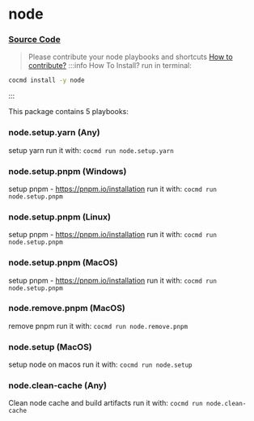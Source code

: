 # node
### [ Source Code ](https://github.com/cocmd/hub/tree/master/packages/node)
> Please contribute your node playbooks and shortcuts
> [How to contribute?](https://cocmd.org/docs/contributing)
:::info How To Install?
run in terminal:
```bash
cocmd install -y node
```
:::


This package contains 5 playbooks:

### node.setup.yarn (Any)
setup yarn
run it with: `cocmd run node.setup.yarn`

### node.setup.pnpm (Windows)
setup pnpm - https://pnpm.io/installation
run it with: `cocmd run node.setup.pnpm`

### node.setup.pnpm (Linux)
setup pnpm - https://pnpm.io/installation
run it with: `cocmd run node.setup.pnpm`

### node.setup.pnpm (MacOS)
setup pnpm - https://pnpm.io/installation
run it with: `cocmd run node.setup.pnpm`

### node.remove.pnpm (MacOS)
remove pnpm
run it with: `cocmd run node.remove.pnpm`

### node.setup (MacOS)
setup node on macos
run it with: `cocmd run node.setup`

### node.clean-cache (Any)
Clean node cache and build artifacts
run it with: `cocmd run node.clean-cache`





